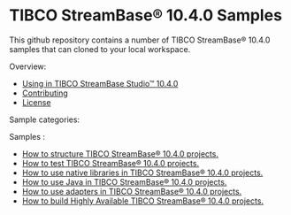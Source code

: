 # TIBCO StreamBase&reg; 10.4.0 Samples

This github repository contains a number of TIBCO StreamBase&reg; 10.4.0 samples that can cloned to your local workspace.

Overview:

* [Using in TIBCO StreamBase Studio&trade; 10.4.0](docs/studio.md)
* [Contributing](docs/contributing.md)
* [License](docs/LICENSE)

Sample categories:

Samples :

* [How to structure TIBCO StreamBase&reg; 10.4.0 projects.](structure)
* [How to test TIBCO StreamBase&reg; 10.4.0 projects.](testing)
* [How to use native libraries in TIBCO StreamBase&reg; 10.4.0 projects.](nativelibrary)
* [How to use Java in TIBCO StreamBase&reg; 10.4.0 projects.](java)
* [How to use adapters in TIBCO StreamBase&reg; 10.4.0 projects.](adapter)
* [How to build Highly Available TIBCO StreamBase&reg; 10.4.0 projects.](highavailability)
